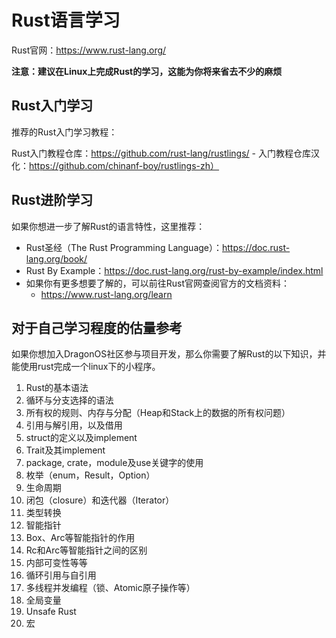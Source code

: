 # Rust语言学习

Rust官网：https://www.rust-lang.org/

**注意：建议在Linux上完成Rust的学习，这能为你将来省去不少的麻烦**

## Rust入门学习
推荐的Rust入门学习教程：

Rust入门教程仓库：https://github.com/rust-lang/rustlings/
    -   入门教程仓库汉化：https://github.com/chinanf-boy/rustlings-zh）

## Rust进阶学习

如果你想进一步了解Rust的语言特性，这里推荐：
- Rust圣经（The Rust Programming Language）：https://doc.rust-lang.org/book/
- Rust By Example：https://doc.rust-lang.org/rust-by-example/index.html
- 如果你有更多想要了解的，可以前往Rust官网查阅官方的文档资料：
  - https://www.rust-lang.org/learn

## 对于自己学习程度的估量参考
如果你想加入DragonOS社区参与项目开发，那么你需要了解Rust的以下知识，并能使用rust完成一个linux下的小程序。

1. Rust的基本语法
2. 循环与分支选择的语法
3. 所有权的规则、内存与分配（Heap和Stack上的数据的所有权问题）
4. 引用与解引用，以及借用
5. struct的定义以及implement
6. Trait及其implement
7. package, crate，module及use关键字的使用
8. 枚举（enum，Result，Option）
9. 生命周期
10. 闭包（closure）和迭代器（Iterator）
11. 类型转换
12. 智能指针
13. Box、Arc等智能指针的作用
14. Rc和Arc等智能指针之间的区别
15. 内部可变性等等
16. 循环引用与自引用
17. 多线程并发编程（锁、Atomic原子操作等）
18. 全局变量
19. Unsafe Rust
20. 宏
